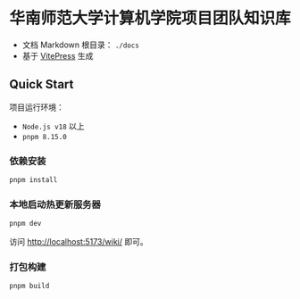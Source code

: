 # 华南师范大学计算机学院项目团队知识库

- 文档 Markdown 根目录： `./docs`
- 基于 [VitePress](https://vitepress.dev/zh/) 生成

## Quick Start

项目运行环境：

- `Node.js v18` 以上
- `pnpm 8.15.0`

### 依赖安装

```bash
pnpm install
```

### 本地启动热更新服务器

```bash
pnpm dev
```

访问 [http://localhost:5173/wiki/](http://localhost:5173/wiki/) 即可。

### 打包构建

```bash
pnpm build
```
